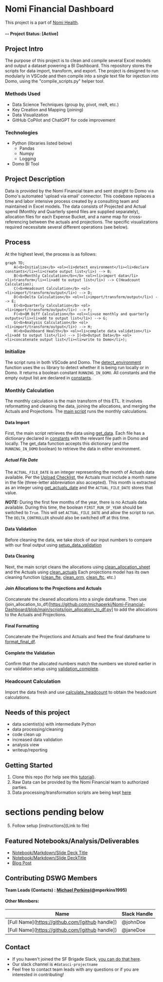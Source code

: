 # Nomi Financial Dashboard
This project is a part of [Nomi Health](https://nomihealth.com/g).

#### -- Project Status: [Active]

## Project Intro
The purpose of this project is to clean and compile several Excel models and output a dataset powering a BI Dashboard. This repository stores the scripts for data import, transform, and export. The project is designed to run modularly in VSCode and then compile into a single text file for injection into Domo, using the "compile_scripts.py" helper tool.

### Methods Used
* Data Science Techniques (group by, pivot, melt, etc.)
* Key Creation and Mapping (joining)
* Data Visualization
* GitHub CoPilot and ChatGPT for code improvement

### Technologies
* Python (libraries listed below)
  * Pandas
  * Numpy
  * Logging
* Domo BI Tool

## Project Description
Data is provided by the Nomi Financial team and sent straight to Domo via Domo's automated 'upload via email' connector. This codebase replaces a time and labor intensive process created by a consulting team and maintained in Excel models. The data consists of Projected and Actual spend (Monthly and Quarterly spend files are supplied separately), allocation files for each Expense Bucket, and a name map for cross-referencing between the actuals and projections. The specific visualizations required necessitate several different operations (see below).

## Process
At the highest level, the process is as follows:
```mermaid
graph TD;
    A(<b>Initialize</b> <ol><li>detect environment</li><li>declare constants</li><li>create output list</li>) --> B;
    B(<b>Monthly Calculation</b></b> <ol><li>import data</li><li>transform</li><li>add to output list</li>) --> C(Headcount Calculation);
    C(<b>Headcount Calculation</b> <ol><li>import/transform/output</li>) --> D;
    D(<b>Delta Calculation</b> <ol><li>import/transform/output</li>) --> E;
    E(<b>Quarterly Calculation</b> <ol><li>import/transform/output</li>) --> F;
    F(<b>QM Diff Calculation</b> <ol><li>use monthly and quarterly outputs</li><li>add to output list</li>) --> G;
    G(<b>Analysis Calculation</b> <ol><li>import/transform/output</li>) --> H;
    H(<b>Dashboard Health</b> <ol><li>complete data validation</li><li>add to output list</li>) --> I(<b>Output Data</b> <ol><li>concatenate output list</li><li>write to Domo</li>);

```
### Initialize
The script runs in both VSCode and Domo. The [detect_environment](https://github.com/michaperki/Nomi-Financial-Dashboard/blob/main/scripts/detect_environment.py) function uses the ```os``` library to detect whether it is being run locally or in Domo. It returns a boolean constant ```RUNNING_IN_DOMO```.
All constants and the empty output list are declared in [constants](https://github.com/michaperki/Nomi-Financial-Dashboard/blob/main/scripts/constants.py).

### Monthly Calculation
The monthly calculation is the main transform of this ETL. It involves reformatting and cleaning the data, joining the allocations, and merging the Actuals and Projections.
The [main script](https://github.com/michaperki/Nomi-Financial-Dashboard/blob/main/scripts/_main_.py) runs the monthly calculations. 

#### Data Import
First, the main script retrieves the data using [get_data](https://github.com/michaperki/Nomi-Financial-Dashboard/blob/main/scripts/get_data.py). Each file has a dictionary declared in [constants](https://github.com/michaperki/Nomi-Financial-Dashboard/blob/main/scripts/constants.py) with the relevant file path in Domo and locally. The get_data function accepts this dictionary (and the ```RUNNING_IN_DOMO``` boolean) to retrieve the data in either environment.

##### Actual File Date
The ```ACTUAL_FILE_DATE``` is an integer representing the month of Actuals data available. Per the [Upload Checklist](https://nomihealth.atlassian.net/wiki/spaces/~6268326934b9b700687acfc6/pages/1906639311/Upload+Checklist), the Actuals must include a month name in the file (three-letter abbreviation also accepted). This month is extracted as an integer using [get_actuals_date](https://github.com/michaperki/Nomi-Financial-Dashboard/blob/main/scripts/get_actuals_date.py) and the ```ACTUAL_FILE_DATE``` stores that value.

**_NOTE:_**  During the first few months of the year, there is no Actuals data available. During this time, the boolean ```FIRST_RUN_OF_YEAR``` should be switched to ```True```. This will set ```ACTUAL_FILE_DATE``` and allow the script to run. The ```DELTA_CONTROLLER``` should also be switched off at this time.

#### Data Validation
Before cleaning the data, we take stock of our input numbers to compare with our final output using [setup_data_validation](https://github.com/michaperki/Nomi-Financial-Dashboard/blob/main/scripts/setup_data_validation.py)

#### Data Cleaning
Next, the main script cleans the allocations using [clean_allocation_sheet](https://github.com/michaperki/Nomi-Financial-Dashboard/blob/main/scripts/clean_allocation_sheet.py) and the Actuals using [clean_actuals](https://github.com/michaperki/Nomi-Financial-Dashboard/blob/main/scripts/clean_actuals.py)
Each projections model has its own cleaning function ([clean_fte](https://github.com/michaperki/Nomi-Financial-Dashboard/blob/main/scripts/clean_fte.py), [clean_orm](https://github.com/michaperki/Nomi-Financial-Dashboard/blob/main/scripts/clean_orm.py), [clean_ftc](https://github.com/michaperki/Nomi-Financial-Dashboard/blob/main/scripts/clean_ftc.py), etc.) 

#### Join Allocations to the Projections and Actuals
Concatenate the cleaned allocations into a single dataframe.
Then use (join_allocation_to_df)[https://github.com/michaperki/Nomi-Financial-Dashboard/blob/main/scripts/join_allocation_to_df.py] to add the allocations to the Actuals and Projections.

#### Final Formatting
Concatenate the Projections and Actuals and feed the final dataframe to [format_final_df](https://github.com/michaperki/Nomi-Financial-Dashboard/blob/main/scripts/format_final_df.py).

#### Complete the Validation
Confirm that the allocated numbers match the numbers we stored earlier in our validation setup using [validation_complete](https://github.com/michaperki/Nomi-Financial-Dashboard/blob/main/scripts/validation_complete.py).

### Headcount Calculation
Import the data fresh and use [calculate_headcount](https://github.com/michaperki/Nomi-Financial-Dashboard/blob/main/scripts/hc_calculate_headcount.py) to obtain the headcount calculations.

## Needs of this project

- data scientist(s) with intermediate Python
- data processing/cleaning
- code clean up
- increased data validation
- analysis view
- writeup/reporting

## Getting Started

1. Clone this repo (for help see this [tutorial](https://help.github.com/articles/cloning-a-repository/)).
2. Raw Data can be provided by the Nomi Financial team to authorized parties.    
3. Data processing/transformation scripts are being kept [here](https://github.com/michaperki/Nomi-Financial-Dashboard/tree/main/scripts)

#  sections pending below
5. Follow setup [instructions](Link to file)

## Featured Notebooks/Analysis/Deliverables
* [Notebook/Markdown/Slide Deck Title](link)
* [Notebook/Markdown/Slide DeckTitle](link)
* [Blog Post](link)


## Contributing DSWG Members

**Team Leads (Contacts) : [Michael Perkins](https://github.com/michaperki)(@mperkins1995)**

#### Other Members:

|Name     |  Slack Handle   | 
|---------|-----------------|
|[Full Name](https://github.com/[github handle])| @johnDoe        |
|[Full Name](https://github.com/[github handle]) |     @janeDoe    |

## Contact
* If you haven't joined the SF Brigade Slack, [you can do that here](http://c4sf.me/slack).  
* Our slack channel is `#datasci-projectname`
* Feel free to contact team leads with any questions or if you are interested in contributing!
